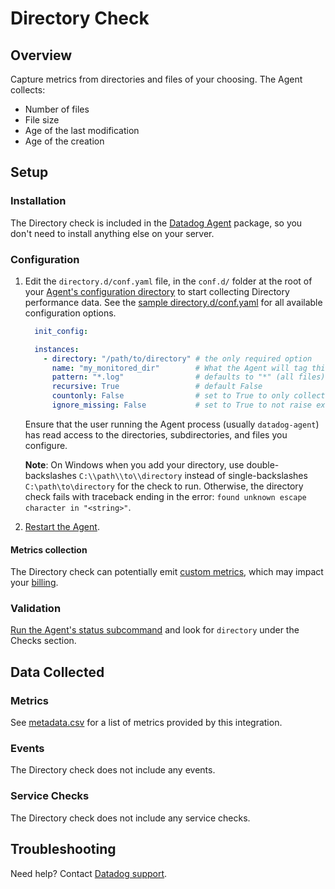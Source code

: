 # Directory Check
## Overview

Capture metrics from directories and files of your choosing. The Agent collects:

  * Number of files
  * File size
  * Age of the last modification
  * Age of the creation

## Setup
### Installation

The Directory check is included in the [Datadog Agent][1] package, so you don't need to install anything else on your server.

### Configuration

1. Edit the `directory.d/conf.yaml` file, in the `conf.d/` folder at the root of your [Agent's configuration directory][2] to start collecting Directory performance data. See the [sample directory.d/conf.yaml][3] for all available configuration options.

    ```yaml
      init_config:

      instances:
        - directory: "/path/to/directory" # the only required option
          name: "my_monitored_dir"        # What the Agent will tag this directory's metrics with. Defaults to "directory"
          pattern: "*.log"                # defaults to "*" (all files)
          recursive: True                 # default False
          countonly: False                # set to True to only collect the number of files matching 'pattern'. Useful for very large directories.
          ignore_missing: False           # set to True to not raise exceptions on missing or inaccessible directories
    ```

    Ensure that the user running the Agent process (usually `datadog-agent`) has read access to the directories, subdirectories, and files you configure.

    **Note**: On Windows when you add your directory, use double-backslashes `C:\\path\\to\\directory` instead of single-backslashes `C:\path\to\directory` for the check to run. Otherwise, the directory check fails with traceback ending in the error: `found unknown escape character in "<string>"`.

2. [Restart the Agent][4].

#### Metrics collection
The Directory check can potentially emit [custom metrics][8], which may impact your [billing][9].

### Validation

[Run the Agent's status subcommand][5] and look for `directory` under the Checks section.

## Data Collected
### Metrics

See [metadata.csv][6] for a list of metrics provided by this integration.

### Events
The Directory check does not include any events.

### Service Checks
The Directory check does not include any service checks.

## Troubleshooting
Need help? Contact [Datadog support][7].

[1]: https://app.datadoghq.com/account/settings#agent
[2]: https://docs.datadoghq.com/agent/guide/agent-configuration-files/?tab=agentv6#agent-configuration-directory
[3]: https://github.com/DataDog/integrations-core/blob/master/directory/datadog_checks/directory/data/conf.yaml.example
[4]: https://docs.datadoghq.com/agent/guide/agent-commands/?tab=agentv6#start-stop-and-restart-the-agent
[5]: https://docs.datadoghq.com/agent/guide/agent-commands/?tab=agentv6#agent-status-and-information
[6]: https://github.com/DataDog/integrations-core/blob/master/directory/metadata.csv
[7]: https://docs.datadoghq.com/help
[8]: https://docs.datadoghq.com/developers/metrics/custom_metrics
[9]: https://docs.datadoghq.com/account_management/billing/custom_metrics/
